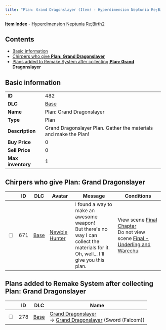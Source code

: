 ```yaml
---
title: "Plan: Grand Dragonslayer (Item) - Hyperdimension Neptunia Re;Birth2"
---
```


[**Item Index**](/neptunia/rb2/item/index.html) - [Hyperdimension Neptunia Re;Birth2](/neptunia/rb2)

## Contents

- [Basic information](#basic-information)
- [Chirpers who give **Plan: Grand Dragonslayer**](#chirpers-who-give-plan-grand-dragonslayer)
- [Plans added to Remake System after collecting **Plan: Grand Dragonslayer**](#plans-added-to-remake-system-after-collecting-plan-grand-dragonslayer)

## Basic information

|   |   |
| -- | -- |
| **ID** | 482 |
| **DLC** | [Base](/neptunia/rb2/dlc/0-base.html) |
| **Name** | Plan: Grand Dragonslayer |
| **Type** | Plan |
| **Description** | Grand Dragonslayer Plan. Gather the materials and make the Plan! |
| **Buy Price** | 0 |
| **Sell Price** | 0 |
| **Max inventory** | 1 |

## Chirpers who give **Plan: Grand Dragonslayer**

|    | ID | DLC | Avatar | Message | Conditions |
| -- | -- | --- | ------ | ------- | ---------- |
| <input type="checkbox" id="rb2-chirper-event-0-671" class="trackbox" /> | 671 | [Base](/neptunia/rb2/dlc/0-base.html) | [Newbie Hunter](/neptunia/rb2/avatar/0-113-newbie-hunter.html) | I found a way to make an awesome weapon!<br />But there's no way I can collect the materials for it.<br />Oh, well... I'll give you this plan. | View scene [Final Chapter](/neptunia/rb2/scene/0-467-final-chapter.html)<br />Do not view scene [Final - Underling and Warechu](/neptunia/rb2/scene/0-468-final-underling-and-warechu.html) |

## Plans added to Remake System after collecting **Plan: Grand Dragonslayer**

|    | ID | DLC | Name |
| -- | -- | --- | ---- |
| <input type="checkbox" id="rb2-remake-0-278" class="trackbox" /> | 278 | [Base](/neptunia/rb2/dlc/0-base.html) | [Grand Dragonslayer](/neptunia/rb2/remake/0-278-grand-dragonslayer.html)<br />→ [Grand Dragonslayer](/neptunia/rb2/item/0-1294-grand-dragonslayer.html) (Sword (Falcom)) |
